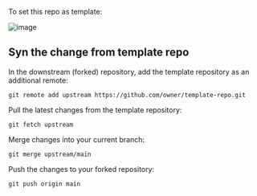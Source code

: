 To set this repo as template:

![image](https://github.com/user-attachments/assets/7be95430-4d62-40ff-afd5-22e016780dbd)

## Syn the change from template repo
In the downstream (forked) repository, add the template repository as an additional remote:

    git remote add upstream https://github.com/owner/template-repo.git

Pull the latest changes from the template repository:

    git fetch upstream

Merge changes into your current branch:

    git merge upstream/main

Push the changes to your forked repository:

    git push origin main
